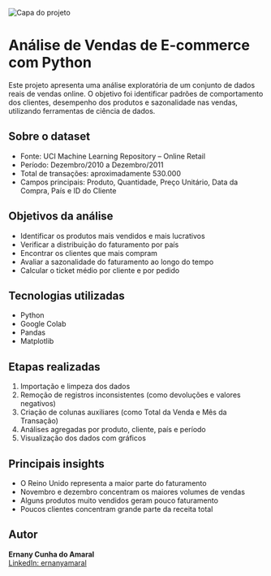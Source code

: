 ![Capa do projeto](capa-projeto.png)
# Análise de Vendas de E-commerce com Python

Este projeto apresenta uma análise exploratória de um conjunto de dados reais de vendas online. O objetivo foi identificar padrões de comportamento dos clientes, desempenho dos produtos e sazonalidade nas vendas, utilizando ferramentas de ciência de dados.

## Sobre o dataset

- Fonte: UCI Machine Learning Repository – Online Retail
- Período: Dezembro/2010 a Dezembro/2011
- Total de transações: aproximadamente 530.000
- Campos principais: Produto, Quantidade, Preço Unitário, Data da Compra, País e ID do Cliente

## Objetivos da análise

- Identificar os produtos mais vendidos e mais lucrativos
- Verificar a distribuição do faturamento por país
- Encontrar os clientes que mais compram
- Avaliar a sazonalidade do faturamento ao longo do tempo
- Calcular o ticket médio por cliente e por pedido

## Tecnologias utilizadas

- Python
- Google Colab
- Pandas
- Matplotlib

## Etapas realizadas

1. Importação e limpeza dos dados
2. Remoção de registros inconsistentes (como devoluções e valores negativos)
3. Criação de colunas auxiliares (como Total da Venda e Mês da Transação)
4. Análises agregadas por produto, cliente, país e período
5. Visualização dos dados com gráficos

## Principais insights

- O Reino Unido representa a maior parte do faturamento
- Novembro e dezembro concentram os maiores volumes de vendas
- Alguns produtos muito vendidos geram pouco faturamento
- Poucos clientes concentram grande parte da receita total

## Autor

**Ernany Cunha do Amaral**  
[LinkedIn: ernanyamaral](https://www.linkedin.com/in/ernanyamaral/)
